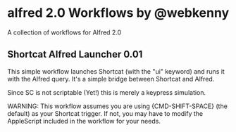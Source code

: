 alfred 2.0 Workflows by @webkenny
======

A collection of workflows for Alfred 2.0

## Shortcat Alfred Launcher 0.01
This simple workflow launches Shortcat (with the "ui" keyword) and runs 
it with the Alfred query. It's a simple bridge between Shortcat and Alfred.

Since SC is not scriptable (Yet!) this is merely a keypress simulation.

WARNING: This workflow assumes you are using {CMD-SHIFT-SPACE} (the default)
as your Shortcat trigger. If not, you may have to modify the AppleScript
included in the workflow for your needs.